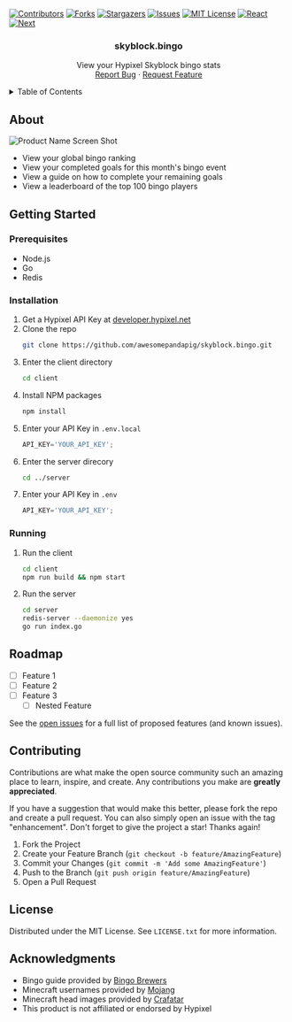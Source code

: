 <!-- Improved compatibility of back to top link: See: https://github.com/othneildrew/Best-README-Template/pull/73 -->
<a name="readme-top"></a>
<!--
*** Thanks for checking out the Best-README-Template. If you have a suggestion
*** that would make this better, please fork the repo and create a pull request
*** or simply open an issue with the tag "enhancement".
*** Don't forget to give the project a star!
*** Thanks again! Now go create something AMAZING! :D
-->



<!-- PROJECT SHIELDS -->
<!--
*** I'm using markdown "reference style" links for readability.
*** Reference links are enclosed in brackets [ ] instead of parentheses ( ).
*** See the bottom of this document for the declaration of the reference variables
*** for contributors-url, forks-url, etc. This is an optional, concise syntax you may use.
*** https://www.markdownguide.org/basic-syntax/#reference-style-links
-->
[![Contributors][contributors-shield]][contributors-url]
[![Forks][forks-shield]][forks-url]
[![Stargazers][stars-shield]][stars-url]
[![Issues][issues-shield]][issues-url]
[![MIT License][license-shield]][license-url]
[![React][React.js]][React-url]
[![Next][Next.js]][Next-url]

  

<h3 align="center">skyblock.bingo</h3>

  <p align="center">
    View your Hypixel Skyblock bingo stats
    <br />
    <a href="https://github.com/awesomepandapig/skyblock.bingo/issues">Report Bug</a>
    ·
    <a href="https://github.com/awesomepandapig/skyblock.bingo/issues">Request Feature</a>
  </p>
</div>



<!-- TABLE OF CONTENTS -->
<details>
  <summary>Table of Contents</summary>
  <ol>
    <li>
      <a href="#about-the-project">About The Project</a>
    </li>
    <li>
      <a href="#getting-started">Getting Started</a>
      <ul>
        <li><a href="#prerequisites">Prerequisites</a></li>
        <li><a href="#installation">Installation</a></li>
      </ul>
    </li>
    <li><a href="#usage">Usage</a></li>
    <li><a href="#roadmap">Roadmap</a></li>
    <li><a href="#contributing">Contributing</a></li>
    <li><a href="#license">License</a></li>
    <li><a href="#acknowledgments">Acknowledgments</a></li>
  </ol>
</details>



<!-- ABOUT THE PROJECT -->
## About

![Product Name Screen Shot](https://github.com/awesomepandapig/skyblock.bingo/assets/34806109/9698ef1a-9891-4e60-9d48-a5eb8ce53e62)

* View your global bingo ranking
* View your completed goals for this month's bingo event
* View a guide on how to complete your remaining goals
* View a leaderboard of the top 100 bingo players

<!-- GETTING STARTED -->
## Getting Started

### Prerequisites

* Node.js
* Go
* Redis

### Installation

1. Get a Hypixel API Key at [developer.hypixel.net](https://developer.hypixel.net)
2. Clone the repo
   ```sh
   git clone https://github.com/awesomepandapig/skyblock.bingo.git
   ```
3. Enter the client directory
   ```sh
   cd client
   ```
5. Install NPM packages
   ```sh
   npm install
   ```
4. Enter your API Key in `.env.local`
   ```js
   API_KEY='YOUR_API_KEY';
   ```
5. Enter the server direcory
   ```sh
   cd ../server
   ```
6. Enter your API Key in `.env`
   ```js
   API_KEY='YOUR_API_KEY';
   ```

### Running

1. Run the client
   ```sh
   cd client
   npm run build && npm start
   ```
2. Run the server
   ```sh
   cd server
   redis-server --daemonize yes
   go run index.go
   ```

<!-- ROADMAP -->
## Roadmap

- [ ] Feature 1
- [ ] Feature 2
- [ ] Feature 3
    - [ ] Nested Feature

See the [open issues](https://github.com/awesomepandapig/skyblock.bingo/issues) for a full list of proposed features (and known issues).





<!-- CONTRIBUTING -->
## Contributing

Contributions are what make the open source community such an amazing place to learn, inspire, and create. Any contributions you make are **greatly appreciated**.

If you have a suggestion that would make this better, please fork the repo and create a pull request. You can also simply open an issue with the tag "enhancement".
Don't forget to give the project a star! Thanks again!

1. Fork the Project
2. Create your Feature Branch (`git checkout -b feature/AmazingFeature`)
3. Commit your Changes (`git commit -m 'Add some AmazingFeature'`)
4. Push to the Branch (`git push origin feature/AmazingFeature`)
5. Open a Pull Request





<!-- LICENSE -->
## License

Distributed under the MIT License. See `LICENSE.txt` for more information.





<!-- ACKNOWLEDGMENTS -->
## Acknowledgments

* Bingo guide provided by [Bingo Brewers](https://discord.gg/bingobrewers)
* Minecraft usernames provided by [Mojang](https://api.mojang.com)
* Minecraft head images provided by [Crafatar](https://crafatar.com)
* This product is not affiliated or endorsed by Hypixel





<!-- MARKDOWN LINKS & IMAGES -->
<!-- https://www.markdownguide.org/basic-syntax/#reference-style-links -->
[contributors-shield]: https://img.shields.io/github/contributors/awesomepandapig/skyblock.bingo.svg?style=for-the-badge
[contributors-url]: https://github.com/awesomepandapig/skyblock.bingo/graphs/contributors
[forks-shield]: https://img.shields.io/github/forks/awesomepandapig/skyblock.bingo.svg?style=for-the-badge
[forks-url]: https://github.com/awesomepandapig/skyblock.bingo/network/members
[stars-shield]: https://img.shields.io/github/stars/awesomepandapig/skyblock.bingo.svg?style=for-the-badge
[stars-url]: https://github.com/awesomepandapig/skyblock.bingo/stargazers
[issues-shield]: https://img.shields.io/github/issues/awesomepandapig/skyblock.bingo.svg?style=for-the-badge
[issues-url]: https://github.com/awesomepandapig/skyblock.bingo/issues
[license-shield]: https://img.shields.io/github/license/awesomepandapig/skyblock.bingo.svg?style=for-the-badge
[license-url]: https://github.com/awesomepandapig/skyblock.bingo/blob/master/LICENSE.txt
[product-screenshot]: images/screenshot.png
[Next.js]: https://img.shields.io/badge/next.js-000000?style=for-the-badge&logo=nextdotjs&logoColor=white
[Next-url]: https://nextjs.org/
[React.js]: https://img.shields.io/badge/React-20232A?style=for-the-badge&logo=react&logoColor=61DAFB
[React-url]: https://reactjs.org/
